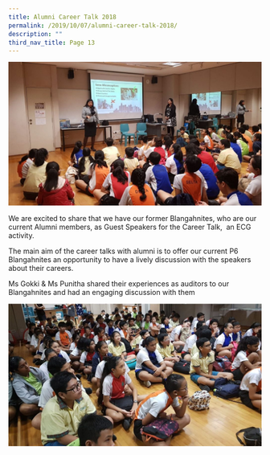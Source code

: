 ```yaml
---
title: Alumni Career Talk 2018
permalink: /2019/10/07/alumni-career-talk-2018/
description: ""
third_nav_title: Page 13
---
```

![](/images/Capture-1024x580.jpg)

<p>We are excited to share that&nbsp;we have our former Blangahnites, who are our current Alumni members, as Guest Speakers for the Career Talk,&nbsp; an ECG activity.</p>
<p>The main aim of the career talks&nbsp;with&nbsp;alumni&nbsp;is to&nbsp;offer our current P6 Blangahnites an opportunity to have a lively discussion with the speakers about&nbsp;their&nbsp;careers.</p>
<p>Ms Gokki &amp; Ms Punitha shared their experiences as auditors to our Blangahnites and had an engaging discussion with them</p>

![](/images/Capture-1-1024x577.jpg)